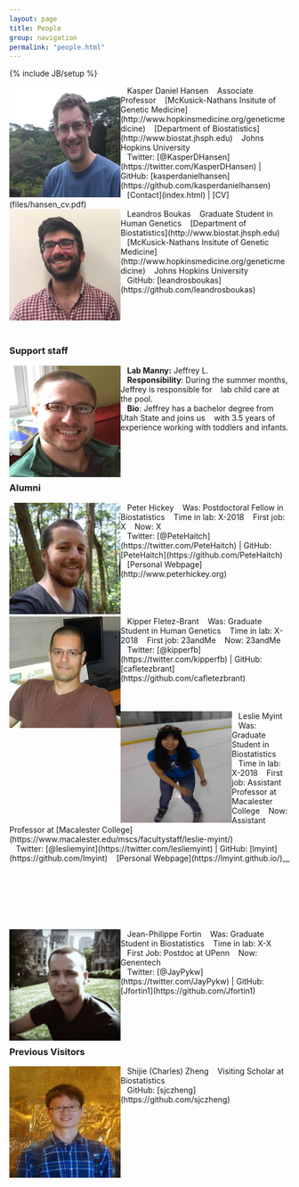 ```yaml
---
layout: page
title: People
group: navigation
permalink: "people.html"
---
```

{% include JB/setup %}

<img alt="Kasper Daniel Hansen" align="left" src="media/people/khansen.jpg" width="200" height="200"/>
&nbsp;&nbsp;&nbsp;Kasper Daniel Hansen  
&nbsp;&nbsp;&nbsp;Associate Professor  
&nbsp;&nbsp;&nbsp;[McKusick-Nathans Insitute of Genetic Medicine](http://www.hopkinsmedicine.org/geneticmedicine)  
&nbsp;&nbsp;&nbsp;[Department of Biostatistics](http://www.biostat.jhsph.edu)  
&nbsp;&nbsp;&nbsp;Johns Hopkins University  
<br>
&nbsp;&nbsp;&nbsp;Twitter: [@KasperDHansen](https://twitter.com/KasperDHansen) |
GitHub: [kasperdanielhansen](https://github.com/kasperdanielhansen)  
&nbsp;&nbsp;&nbsp;[Contact](index.html) | [CV](files/hansen_cv.pdf)  
<br>



<img alt="Leandros Boukas" align="left" src="media/people/lboukas.png" width="200" height="200"/>
&nbsp;&nbsp;&nbsp;Leandros Boukas  
&nbsp;&nbsp;&nbsp;Graduate Student in Human Genetics  
&nbsp;&nbsp;&nbsp;[Department of Biostatistics](http://www.biostat.jhsph.edu)  
&nbsp;&nbsp;&nbsp;[McKusick-Nathans Insitute of Genetic Medicine](http://www.hopkinsmedicine.org/geneticmedicine)  
&nbsp;&nbsp;&nbsp;Johns Hopkins University  
<br>
&nbsp;&nbsp;&nbsp;GitHub: [leandrosboukas](https://github.com/leandrosboukas)  
<br><br><br><br><br>

### Support staff

<img alt="Jeffrey" align="left" src="media/people/jeffrey.png" width="200" height="200"/>
&nbsp;&nbsp;&nbsp;<b>Lab Manny:</b> Jeffrey L.  
&nbsp;&nbsp;&nbsp;<br>
&nbsp;&nbsp;&nbsp;<b>Responsibility</b>: During the summer months, Jeffrey is responsible for  
&nbsp;&nbsp;&nbsp;lab child care at the pool.  
&nbsp;&nbsp;&nbsp;<br>
&nbsp;&nbsp;&nbsp;<b>Bio</b>: Jeffrey has a bachelor degree from Utah State and joins us  
&nbsp;&nbsp;&nbsp;with 3.5 years of experience working with toddlers and infants.  
<br><br><br><br><br>

### Alumni

<img alt="Peter Hickey" align="left" src="media/people/phickey.jpg" width="200" height="200"/>
&nbsp;&nbsp;&nbsp;Peter Hickey  
&nbsp;&nbsp;&nbsp;Was: Postdoctoral Fellow in Biostatistics  
&nbsp;&nbsp;&nbsp;Time in lab: X-2018  
&nbsp;&nbsp;&nbsp;First job: X  
&nbsp;&nbsp;&nbsp;Now: X  
<br>
&nbsp;&nbsp;&nbsp;Twitter: [@PeteHaitch](https://twitter.com/PeteHaitch) |
GitHub: [PeteHaitch](https://github.com/PeteHaitch)  
&nbsp;&nbsp;&nbsp;[Personal Webpage](http://www.peterhickey.org)  
<br><br><br><br><br>

<img alt="Kipper Fletez-Brant" align="left" src="media/people/kipper.jpg" width="200" height="200"/>
&nbsp;&nbsp;&nbsp;Kipper Fletez-Brant  
&nbsp;&nbsp;&nbsp;Was: Graduate Student in Human Genetics  
&nbsp;&nbsp;&nbsp;Time in lab: X-2018  
&nbsp;&nbsp;&nbsp;First job: 23andMe  
&nbsp;&nbsp;&nbsp;Now: 23andMe  
<br>
&nbsp;&nbsp;&nbsp;Twitter: [@kipperfb](https://twitter.com/kipperfb) | GitHub: [cafletezbrant](https://github.com/cafletezbrant)  
<br><br><br><br>

<img alt="Leslie Myint" align="left" src="media/people/myint.jpg" width="200" height="200"/>
&nbsp;&nbsp;&nbsp;Leslie Myint  
&nbsp;&nbsp;&nbsp;Was: Graduate Student in Biostatistics  
&nbsp;&nbsp;&nbsp;Time in lab: X-2018  
&nbsp;&nbsp;&nbsp;First job: Assistant Professor at Macalester College  
&nbsp;&nbsp;&nbsp;Now: Assistant Professor at [Macalester College](https://www.macalester.edu/mscs/facultystaff/leslie-myint/)  
<br>
&nbsp;&nbsp;&nbsp;Twitter: [@lesliemyint](https://twitter.com/lesliemyint) | GitHub: [lmyint](https://github.com/lmyint)  
&nbsp;&nbsp;&nbsp;[Personal Webpage](https://lmyint.github.io/)__
<br><br><br><br><br><br><br><br>

<img alt="Jean-Philippe Fortin" align="left" src="media/people/fortin.png" width="200" height="200"/>
&nbsp;&nbsp;&nbsp;Jean-Philippe Fortin  
&nbsp;&nbsp;&nbsp;Was: Graduate Student in Biostatistics  
&nbsp;&nbsp;&nbsp;Time in lab: X-X  
&nbsp;&nbsp;&nbsp;First Job: Postdoc at UPenn  
&nbsp;&nbsp;&nbsp;Now: Genentech  
<br>
&nbsp;&nbsp;&nbsp;Twitter: [@JayPykw](https://twitter.com/JayPykw) |
GitHub: [Jfortin1](https://github.com/Jfortin1)  
<br><br><br><br><br>

### Previous Visitors

<img alt="Charles Zheng" align="left" src="media/people/czheng.jpg" width="200" height="200"/>
&nbsp;&nbsp;&nbsp;Shijie (Charles) Zheng  
&nbsp;&nbsp;&nbsp;Visiting Scholar at Biostatistics  
<br>
&nbsp;&nbsp;&nbsp;GitHub: [sjczheng](https://github.com/sjczheng)  
<br><br><br><br><br><br><br>


